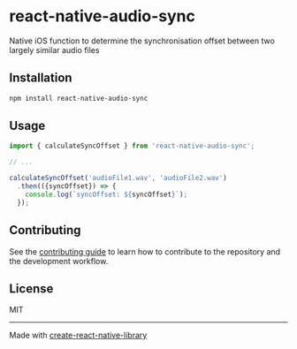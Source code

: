 # react-native-audio-sync

Native iOS function to determine the synchronisation offset between two largely similar audio files

## Installation

```sh
npm install react-native-audio-sync
```

## Usage

```js
import { calculateSyncOffset } from 'react-native-audio-sync';

// ...

calculateSyncOffset('audioFile1.wav', 'audioFile2.wav')
  .then(({syncOffset}) => {
    console.log(`syncOffset: ${syncOffset}`);
  });
```

## Contributing

See the [contributing guide](CONTRIBUTING.md) to learn how to contribute to the repository and the development workflow.

## License

MIT

---

Made with [create-react-native-library](https://github.com/callstack/react-native-builder-bob)

